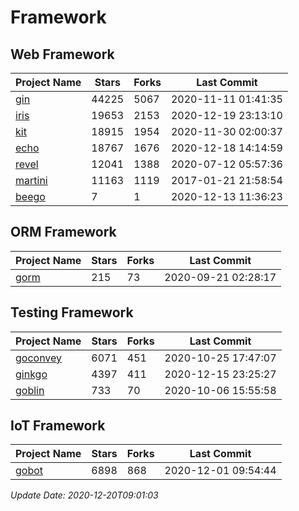 # Framework

## Web Framework
| Project Name | Stars | Forks | Last Commit |
| ------------ | ----- | ----- | ----------- |
| [gin](https://github.com/gin-gonic/gin) | 44225 | 5067 | 2020-11-11 01:41:35 |
| [iris](https://github.com/kataras/iris) | 19653 | 2153 | 2020-12-19 23:13:10 |
| [kit](https://github.com/go-kit/kit) | 18915 | 1954 | 2020-11-30 02:00:37 |
| [echo](https://github.com/labstack/echo) | 18767 | 1676 | 2020-12-18 14:14:59 |
| [revel](https://github.com/revel/revel) | 12041 | 1388 | 2020-07-12 05:57:36 |
| [martini](https://github.com/go-martini/martini) | 11163 | 1119 | 2017-01-21 21:58:54 |
| [beego](https://github.com/astaxie/beego) | 7 | 1 | 2020-12-13 11:36:23 |

## ORM Framework
| Project Name | Stars | Forks | Last Commit |
| ------------ | ----- | ----- | ----------- |
| [gorm](https://github.com/jinzhu/gorm) | 215 | 73 | 2020-09-21 02:28:17 |

## Testing Framework
| Project Name | Stars | Forks | Last Commit |
| ------------ | ----- | ----- | ----------- |
| [goconvey](https://github.com/smartystreets/goconvey) | 6071 | 451 | 2020-10-25 17:47:07 |
| [ginkgo](https://github.com/onsi/ginkgo) | 4397 | 411 | 2020-12-15 23:25:27 |
| [goblin](https://github.com/franela/goblin) | 733 | 70 | 2020-10-06 15:55:58 |

## IoT Framework
| Project Name | Stars | Forks | Last Commit |
| ------------ | ----- | ----- | ----------- |
| [gobot](https://github.com/hybridgroup/gobot) | 6898 | 868 | 2020-12-01 09:54:44 |

*Update Date: 2020-12-20T09:01:03*